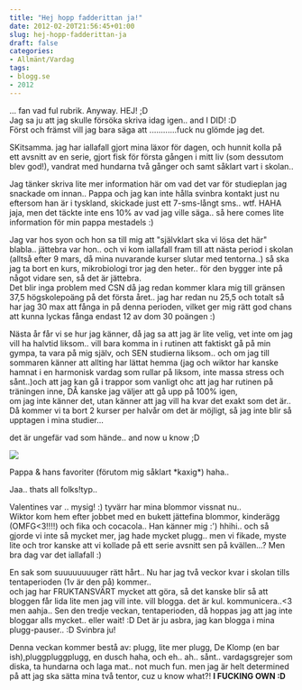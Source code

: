 ```yaml
---
title: "Hej hopp fadderittan ja!"
date: 2012-02-20T21:56:45+01:00
slug: hej-hopp-fadderittan-ja
draft: false
categories:
- Allmänt/Vardag
tags:
- blogg.se
- 2012
---
```

... fan vad ful rubrik. Anyway. HEJ! ;D  
Jag sa ju att jag skulle försöka skriva idag igen.. and I DID! :D  
Först och främst vill jag bara säga att ............fuck nu glömde jag det.  
  
SKitsamma. jag har iallafall gjort mina läxor för dagen, och hunnit kolla på ett avsnitt av en serie, gjort fisk för första gången i mitt liv (som dessutom blev god!), vandrat med hundarna två gånger och samt såklart vart i skolan..  
  
Jag tänker skriva lite mer information här om vad det var för studieplan jag snackade om innan.. Pappa och jag kan inte hålla svinbra kontakt just nu eftersom han är i tyskland, skickade just ett 7-sms-långt sms.. wtf. HAHA jaja, men det täckte inte ens 10% av vad jag ville säga.. så here comes lite information för min pappa mestadels :)  
  
Jag var hos syon och hon sa till mig att "självklart ska vi lösa det här" blabla.. jättebra var hon.. och vi kom iallafall fram till att nästa period i skolan (alltså efter 9 mars, då mina nuvarande kurser slutar med tentorna..) så ska jag ta bort en kurs, mikrobiologi tror jag den heter.. för den bygger inte på något vidare sen, så det är jättebra.  
Det blir inga problem med CSN då jag redan kommer klara mig till gränsen 37,5 högskolepoäng på det första året.. jag har redan nu 25,5 och totalt så har jag 30 max att fånga in på denna perioden, vilket ger mig rätt god chans att kunna lyckas fånga endast 12 av dom 30 poängen :)  
  
Nästa år får vi se hur jag känner, då jag sa att jag är lite velig, vet inte om jag vill ha halvtid liksom.. vill bara komma in i rutinen att faktiskt gå på min gympa, ta vara på mig själv, och SEN studierna liksom.. och om jag till sommaren känner att allting har lättat hemma (jag och wiktor har kanske hamnat i en harmonisk vardag som rullar på liksom, inte massa stress och sånt..)och att jag kan gå i trappor som vanligt ohc att jag har rutinen på träningen inne, DÅ kanske jag väljer att gå upp på 100% igen,  
om jag inte känner det, utan känner att jag vill ha kvar det exakt som det är.. Då kommer vi ta bort 2 kurser per halvår om det är möjligt, så jag inte blir så upptagen i mina studier...  
  
det är ungefär vad som hände.. and now u know ;D  
  
![](/assets/images/blogg.se/dsc00956_190415051.jpg)  
  
Pappa & hans favoriter (förutom mig såklart \*kaxig\*) haha..  
  
Jaa.. thats all folks!typ..  
  
  
Valentines var .. mysig! :) tyvärr har mina blommor vissnat nu..  
Wiktor kom hem efter jobbet med en bukett jättefina blommor, kinderägg (OMFG<3!!!!) och fika och cocacola.. Han känner mig :') hhihi.. och så gjorde vi inte så mycket mer, jag hade mycket plugg.. men vi fikade, myste lite och tror kanske att vi kollade på ett serie avsnitt sen på kvällen...? Men bra dag var det iallafall :)  
  
En sak som suuuuuuuuger rätt hårt.. Nu har jag två veckor kvar i skolan tills tentaperioden (1v är den på) kommer..  
och jag har FRUKTANSVÄRT mycket att göra, så det kanske blir så att bloggen får lida lite men jag vill inte. vill blogga. det är kul. kommunicera..<3 men aahja.. Sen den tredje veckan, tentaperioden, då hoppas jag att jag inte bloggar alls mycket.. eller wait! :D Det är ju asbra, jag kan blogga i mina plugg-pauser.. :D Svinbra ju!  
  
Denna veckan kommer bestå av: plugg, lite mer plugg, De Klomp (en bar ish),pluggpluggplugg, en dusch haha, och eh.. ah.. sånt.. vardagsgrejer som diska, ta hundarna och laga mat.. not much fun. men jag är helt determined på att jag ska sätta mina två tentor, cuz u know what?! **I FUCKING OWN :D**